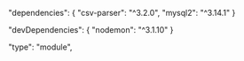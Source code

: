 <!-- package.json -->
"dependencies": {
    <!-- for reading CSV file row after row, easily  -->
    "csv-parser": "^3.2.0",
    <!-- to connect end interact with mySQL -->
    "mysql2": "^3.14.1"
}

<!-- package.json -->
"devDependencies": {
    <!-- every time the file was updated, the server restart -->
    "nodemon": "^3.1.10"
  }

<!-- package.json -->
"type": "module", <!-- for ES Modules -->